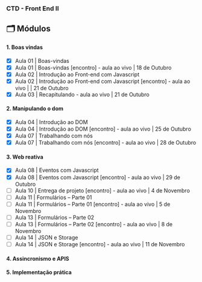 ### CTD - Front End II 
## 🗂 Módulos

#### 1. Boas vindas
- [x] Aula 01 | Boas-vindas 
- [x] Aula 01 | Boas-vindas [encontro] - aula ao vivo | 18 de Outubro
- [x] Aula 02 | Introdução ao Front-end com Javascript
- [x] Aula 02 | Introdução ao Front-end com Javascript [encontro] - aula ao vivo |  | 21 de Outubro
- [x] Aula 03 | Recapitulando - aula ao vivo | 21 de Outubro

#### 2. Manipulando o dom
- [x] Aula 04 | Introdução ao DOM 
- [x] Aula 04 | Introdução ao DOM  [encontro] - aula ao vivo | 25 de Outubro
- [x] Aula 07 | Trabalhando com nós
- [x] Aula 07 | Trabalhando com nós [encontro] - aula ao vivo | 28 de Outubro

#### 3. Web reativa
- [x] Aula 08 | Eventos com Javascript 
- [x] Aula 08 | Eventos com Javascript [encontro] - aula ao vivo | 29 de Outubro
- [ ] Aula 10 | Entrega de projeto [encontro] - aula ao vivo | 4 de Novembro
- [ ] Aula 11 | Formulários – Parte 01
- [ ] Aula 11 | Formulários – Parte 01 [encontro] - aula ao vivo | 5 de Novembro
- [ ] Aula 13 | Formulários – Parte 02 
- [ ] Aula 13 | Formulários – Parte 02 [encontro] - aula ao vivo | 8 de Novembro
- [ ] Aula 14 | JSON e Storage
- [ ] Aula 14 | JSON e Storage [encontro] - aula ao vivo | 11 de Novembro

#### 4. Assincronismo e APIS

#### 5. Implementação prática

